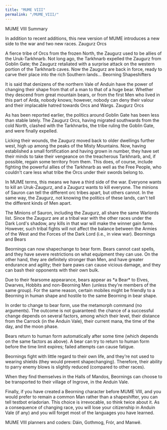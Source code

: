 ```yaml
---
title: "MUME VIII"
permalink: "/MUME_VIII/"
---
```


MUME VIII Summary

In addition to recent additions, this new version of MUME introduces a
new side to the war and two new races. Zaugurz Orcs

A fierce tribe of Orcs from the frozen North, the Zaugurz used to be
allies of the Uruk-Tarkhnarb. Not long ago, the Tarkhnarb expelled the
Zaugurz from Goblin Gate; the Zaugurz retaliated with a surprise attack
on the western portion of the Tarkhnarb caves. Now the Zaugurz are back
in force, ready to carve their place into the rich Southern lands...
Beorning Shapeshifters

It is said that denizens of the northern Vale of Anduin have the power
of changing their shape from that of a man to that of a huge bear.
Whether they descend from great mountain bears, or from the first Men
who lived in this part of Arda, nobody knows; however, nobody can deny
their valour and their implacable hatred towards Orcs and Wargs. Zaugurz
Orcs

As has been reported earlier, the politics around Goblin Gate has been
less than stable lately. The Zaugurz Orcs, having migrated southwards
from the cold North, clashed with the Tarkhnarbs, the tribe ruling the
Goblin Gate, and were finally expelled.

Licking their wounds, the Zaugurz moved back to older dwellings further
west, high up among the peaks of the Misty Mountains. Now, having
established a small fortification and having grown in number, they have
set their minds to take their vengeance on the treacherous Tarkhnarb,
and, if possible, regain some territory from them. This does, of course,
include fighting the powerful allies of the Tarkhnarb as well as the
Free People, who couldn't care less what tribe the Orcs under their
swords belong to.

In MUME terms, this means we have a third side of the war. Everyone
wants to kill an Uruk-Zaugurz, and a Zaugurz wants to kill everyone. The
minions of Sauron can tell the different orc tribes apart, but others
cannot. In the same way, the Zaugurz, not knowing the politics of these
lands, can't tell the different kinds of Men apart.

The Minions of Sauron, including the Zaugurz, all share the same
Warlords list. Since the Zaugurz are at a tribal war with the other
races under the Dark Lord's shadow, any kills in that war will make the
winner gain fame. However, such tribal fights will not affect the
balance between the Armies of the West and the Forces of the Dark Lord
(i.e., in view war). Beornings and Bears

Beornings can now shapechange to bear form. Bears cannot cast spells,
and they have severe restrictions on what equipment they can use. On the
other hand, they are definitely stronger than Men, and have greater
endurance and agility; their bare paws can cause vicious damage, and
they can bash their opponents with their own bulk.

Due to their fearsome appearance, bears appear as \*a Bear\* to Elves,
Dwarves, Hobbits and non-Beorning Men (unless they're members of the
same group). For the same reason, certain mobiles might be friendly to a
Beorning in human shape and hostile to the same Beorning in bear shape.

In order to change to bear form, use the metamorph command (no
arguments). The outcome is not guaranteed: the chance of a successful
change depends on several factors, among which their level, their
distance from the Carrock (in the Anduin Vale), their current mana, the
time of the day, and the moon phase.

Bears return to human form automatically after some time (which depends
on the same factors as above). A bear can try to return to human form
before the time limit expires; failed attempts can cause fatigue.

Beornings fight with little regard to their own life, and they're not
used to wearing shields (they would prevent shapechanging). Therefore,
their ability to parry enemy blows is slightly reduced (compared to
other races).

When they find themselves in the Halls of Mandos, Beornings can choose
to be transported to their village of Ingrove, in the Anduin Vale.

Finally, if you have created a Beorning character before MUME VIII, and
you would prefer to remain a common Man rather than a shapeshifter, you
can tell testbot eriadorian. This choice is irrevocable, so think twice
about it. As a consequence of changing race, you will lose your
citizenship in Anduin Vale (if any) and you will forget most of the
languages you have learned.

MUME VIII planners and coders: Dáin, Gothmog, Frór, and Manwë.
